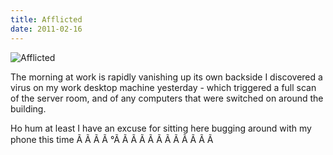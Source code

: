 ```yaml
---
title: Afflicted
date: 2011-02-16
---
```


![Afflicted](https://source.unsplash.com/y7GlIdTUOvo/1600x900)

The morning at work is rapidly vanishing up its own backside I discovered a virus on my work desktop machine yesterday - which triggered a full scan of the server room, and of any computers that were switched on around the building.

Ho hum at least I have an excuse for sitting here bugging around with my phone this time Ã Ã Ã Ã °Ã Ã Ã Ã Ã Ã Ã Ã Ã Ã Ã Ã 